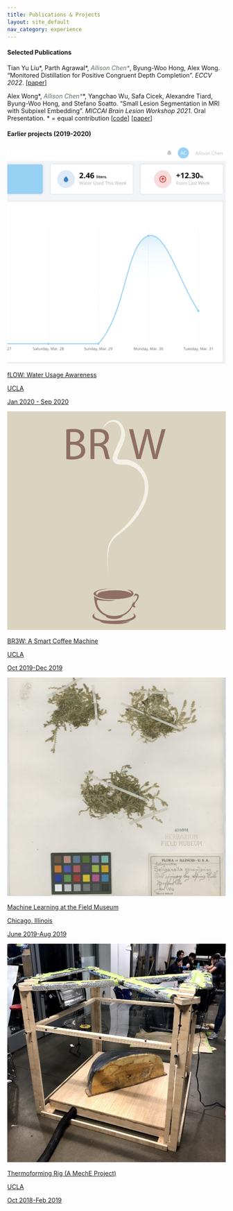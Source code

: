 ```yaml
---
title: Publications & Projects 
layout: site_default
nav_category: experience
---
```


#### Selected Publications

Tian Yu Liu\*, Parth Agrawal\*, <span style="color:#5F7161">*Allison Chen\**</span>, Byung-Woo Hong, Alex Wong. “Monitored Distillation for Positive Congruent Depth Completion”. *ECCV 2022*. \[[paper](https://arxiv.org/pdf/2203.16034.pdf)\]

Alex Wong\*, <span style="color:#5F7161">*Allison Chen\**</span>*, Yangchao Wu, Safa Cicek, Alexandre Tiard, Byung-Woo Hong, and Stefano Soatto. “Small Lesion Segmentation in MRI with Subpixel Embedding”.  *MICCAI Brain Lesion Workshop 2021*. Oral Presentation. * = equal contribution \[[code](https://github.com/alexklwong/subpixel-embedding-segmentation)\] \[[paper](https://arxiv.org/pdf/2109.08791.pdf)\]

#### Earlier projects (2019-2020)

<div id="projects_list">
    <a href="experiences/fLOW_entry.html">
        <div class="project">
            <img src="assets/images/experience/fLOW_cover.PNG" class="images full proj_img">
            <div class="fade_in_text">
                <div class="proj_title_div">
                    <p class="proj_title_text">fLOW: Water Usage Awareness</p>
                </div>
                <div class="proj_details">
                    <div class="proj_row_div row">
                        <div class="col_icon"><i class="fa fa-map-marker" aria-hidden="true"></i></div>
                        <div class="col_text"><p class="location">UCLA</p></div>
                    </div>
                    <div class="proj_row_div row">
                        <div class="col_icon"><i class="fa fa-calendar" aria-hidden="true"></i></div>
                        <div class="col_text"><p class="location">Jan 2020 - Sep 2020</p></div>
                    </div>
                </div>
            </div>
        </div>
    </a>
    <a href="experiences/br3w_entry.html">
        <div class="project">
            <img src="assets/images/experience/br3w_cover.PNG" class="images full proj_img">
            <div class="fade_in_text">
                <div class="proj_title_div">
                    <p class="proj_title_text">BR3W: A Smart Coffee Machine</p>
                </div>
                <div class="proj_details">
                    <div class="proj_row_div row">
                        <div class="col_icon"><i class="fa fa-map-marker" aria-hidden="true"></i></div>
                        <div class="col_text"><p class="location">UCLA</p></div>
                    </div>
                    <div class="proj_row_div row">
                        <div class="col_icon"><i class="fa fa-calendar" aria-hidden="true"></i></div>
                        <div class="col_text"><p class="location">Oct 2019-Dec 2019</p></div>
                    </div>
                </div>
            </div>
        </div>
    </a>
    <a href="experiences/fm_entry.html">
        <div class="project">
            <img src="assets/images/experience/fm_cover.jpg" class="images full proj_img">
            <div class="fade_in_text">
                <div class="proj_title_div">
                    <p class="proj_title_text">Machine Learning at the Field Museum</p>
                </div>
                <div class="proj_details">
                    <div class="proj_row_div row">
                        <div class="col_icon"><i class="fa fa-map-marker" aria-hidden="true"></i></div>
                        <div class="col_text"><p class="location">Chicago, Illinois</p></div>
                    </div>
                    <div class="proj_row_div row">
                        <div class="col_icon"><i class="fa fa-calendar" aria-hidden="true"></i></div>
                        <div class="col_text"><p class="location">June 2019-Aug 2019</p></div>
                    </div>
                </div>
            </div>
        </div>
    </a>
    <a href="experiences/thermoforming_entry.html">
        <div class="project">
            <img src="assets/images/experience/rig_cover.jpg" class="images full proj_img">
            <div class="fade_in_text">
                <div class="proj_title_div">
                    <p class="proj_title_text">Thermoforming Rig (A MechE Project)</p>
                </div>
                <div class="proj_details">
                    <div class="proj_row_div row">
                        <div class="col_icon"><i class="fa fa-map-marker" aria-hidden="true"></i></div>
                        <div class="col_text"><p class="location">UCLA</p></div>
                    </div>
                    <div class="proj_row_div row">
                        <div class="col_icon"><i class="fa fa-calendar" aria-hidden="true"></i></div>
                        <div class="col_text"><p class="location">Oct 2018-Feb 2019</p></div>
                    </div>
                </div>
            </div>
        </div>
    </a>
</div>